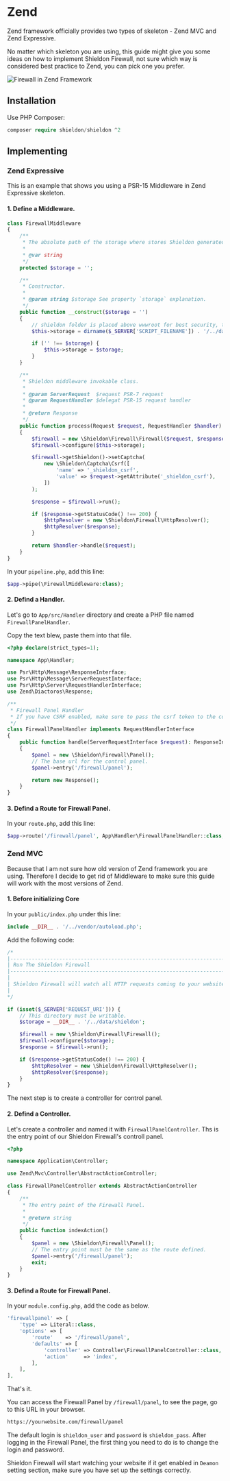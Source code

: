 # Zend

Zend framework officially provides two types of skeleton - Zend MVC and Zend Expressive.

No matter which skeleton you are using, this guide might give you some ideas on how to implement Shieldon Firewall, not sure which way is considered best practice to Zend, you can pick one you prefer.

![Firewall in Zend Framework](https://shieldon.io/images/home/zend-framework-firewall.png)

## Installation

Use PHP Composer:

```php
composer require shieldon/shieldon ^2
```

## Implementing

### Zend Expressive

This is an example that shows you using a PSR-15 Middleware in Zend Expressive skeleton.

#### 1. Define a Middleware.

```php
class FirewallMiddleware
{
    /**
     * The absolute path of the storage where stores Shieldon generated data.
     *
     * @var string
     */
    protected $storage = '';

    /**
     * Constructor.
     *
     * @param string $storage See property `storage` explanation.
     */
    public function __construct($storage = '')
    {
        // shieldon folder is placed above wwwroot for best security, this folder must be writable.
        $this->storage = dirname($_SERVER['SCRIPT_FILENAME']) . '/../data';

        if ('' !== $storage) {
            $this->storage = $storage;
        }
    }

    /**
     * Shieldon middleware invokable class.
     *
     * @param ServerRequest  $request PSR-7 request
     * @param RequestHandler $delegat PSR-15 request handler
     *
     * @return Response
     */
    public function process(Request $request, RequestHandler $handler): Response
    {
        $firewall = new \Shieldon\Firewall\Firewall($request, $response);
        $firewall->configure($this->storage);

        $firewall->getShieldon()->setCaptcha(
            new \Shieldon\Captcha\Csrf([
                'name' => '_shieldon_csrf',
                'value' => $request->getAttribute('_shieldon_csrf'),
            ])
        );

        $response = $firewall->run();

        if ($response->getStatusCode() !== 200) {
            $httpResolver = new \Shieldon\Firewall\HttpResolver();
            $httpResolver($response);
        }

        return $handler->handle($request);
    }
}
```

In your `pipeline.php`, add this line:

```php
$app->pipe(\FirewallMiddleware:class);
```

#### 2.  Defind a Handler.

Let's go to `App/src/Handler` directory and create a PHP file named `FirewallPanelHandler`.

Copy the text blew, paste them into that file.

```php
<?php declare(strict_types=1);

namespace App\Handler;

use Psr\Http\Message\ResponseInterface;
use Psr\Http\Message\ServerRequestInterface;
use Psr\Http\Server\RequestHandlerInterface;
use Zend\Diactoros\Response;

/**
 * Firewall Panel Handler
 * If you have CSRF enabled, make sure to pass the csrf token to the control panel.
 */
class FirewallPanelHandler implements RequestHandlerInterface
{
    public function handle(ServerRequestInterface $request): ResponseInterface
    {
        $panel = new \Shieldon\Firewall\Panel();
        // The base url for the control panel.
        $panel->entry('/firewall/panel');

        return new Response();
    }
}
```

#### 3.  Defind a Route for Firewall Panel.

In your `route.php`, add this line:

```php
$app->route('/firewall/panel', App\Handler\FirewallPanelHandler::class, ['GET', 'POST'], 'panel');
```

### Zend MVC

Because that I am not sure how old version of Zend framework you are using. Therefore I decide to get rid of Middleware to make sure this guide will work with the most versions of Zend.

#### 1. Before initializing Core

In your `public/index.php` under this line:

```php
include __DIR__ . '/../vendor/autoload.php';
```

Add the following code:

```php
/*
|--------------------------------------------------------------------------
| Run The Shieldon Firewall
|--------------------------------------------------------------------------
|
| Shieldon Firewall will watch all HTTP requests coming to your website.
|
*/

if (isset($_SERVER['REQUEST_URI'])) {
	// This directory must be writable.
    $storage = __DIR__ . '/../data/shieldon';

    $firewall = new \Shieldon\Firewall\Firewall();
    $firewall->configure($storage);
    $response = $firewall->run();

    if ($response->getStatusCode() !== 200) {
        $httpResolver = new \Shieldon\Firewall\HttpResolver();
        $httpResolver($response);
    }
}
```

The next step is to create a controller for control panel.


#### 2.  Defind a Controller.

Let's create a controller and named it with `FirewallPanelController`. Ths is the entry point of our Shieldon Firewall's controll panel.

```php
<?php

namespace Application\Controller;

use Zend\Mvc\Controller\AbstractActionController;

class FirewallPanelController extends AbstractActionController
{
    /**
     * The entry point of the Firewall Panel.
     *
     * @return string
     */
    public function indexAction()
    {
        $panel = new \Shieldon\Firewall\Panel();
        // The entry point must be the same as the route defined.
        $panel->entry('/firewall/panel');
        exit;
    }
}
```

#### 3.  Defind a Route for Firewall Panel.

In your `module.config.php`, add the code as below.
```php
'firewallpanel' => [
    'type' => Literal::class,
    'options' => [
        'route'    => '/firewall/panel',
        'defaults' => [
            'controller' => Controller\FirewallPanelController::class,
            'action'     => 'index',
        ],
    ],
],
```

That's it.

You can access the Firewall Panel by `/firewall/panel`, to see the page, go to this URL in your browser.

```bash
https://yourwebsite.com/firewall/panel
```

The default login is `shieldon_user` and `password` is `shieldon_pass`. After logging in the Firewall Panel, the first thing you need to do is to change the login and password.

Shieldon Firewall will start watching your website if it get enabled in `Deamon` setting section, make sure you have set up the settings correctly.
